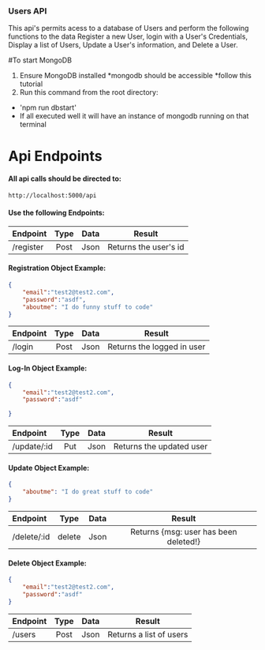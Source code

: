 ### Users API
This api's permits acess to a database of Users
and perform the following functions to the data Register a new User,
login with a User's Credentials, Display a list of Users, Update a User's information, and Delete a User.

#To start MongoDB
1. Ensure MongoDB installed 
*mongodb should be accessible 
*follow this tutorial
2. Run this command from the root directory:
* 'npm run dbstart'
* If all executed well it will have an instance of mongodb running on that terminal

# Api Endpoints
#### All api calls should be directed to:
```http://localhost:5000/api```
#### Use the following Endpoints:
| Endpoint | Type | Data | Result |
|:---------|:--:|:--:|:-:|
|/register|Post|Json|Returns the user's id
#### Registration Object Example:
```JSON
{
    "email":"test2@test2.com",
    "password":"asdf",
    "aboutme": "I do funny stuff to code"
}
```

| Endpoint | Type | Data | Result |
|:---------|:--:|:--:|:-:| 
|/login|Post|Json|Returns the logged in user|
#### Log-In Object Example:
```JSON
{
    "email":"test2@test2.com",
    "password":"asdf"

}
```


| Endpoint | Type | Data | Result |
|:---------|:--:|:--:|:-:| 
|/update/:id|Put|Json|Returns the updated user|
#### Update Object Example:
```JSON
{
    "aboutme": "I do great stuff to code"
}
```

| Endpoint | Type | Data | Result |
|:---------|:--:|:--:|:-:| 
|/delete/:id|delete|Json|Returns {msg: user has been deleted!}|
#### Delete Object Example:
```JSON
{
    "email":"test2@test2.com",
    "password":"asdf"
}
```

| Endpoint | Type | Data | Result |
|:---------|:--:|:--:|:-:|
|/users|Post|Json|Returns a list of users|
